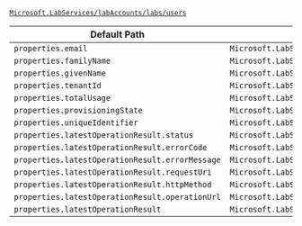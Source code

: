[`Microsoft.LabServices/labAccounts/labs/users`](https://docs.microsoft.com/en-us/azure/templates/microsoft.labservices/labaccounts/labs/users)

| Default Path | Alias |
|---|---|
| `properties.email` | `Microsoft.LabServices/labAccounts/labs/users/email` |
| `properties.familyName` | `Microsoft.LabServices/labAccounts/labs/users/familyName` |
| `properties.givenName` | `Microsoft.LabServices/labAccounts/labs/users/givenName` |
| `properties.tenantId` | `Microsoft.LabServices/labAccounts/labs/users/tenantId` |
| `properties.totalUsage` | `Microsoft.LabServices/labAccounts/labs/users/totalUsage` |
| `properties.provisioningState` | `Microsoft.LabServices/labAccounts/labs/users/provisioningState` |
| `properties.uniqueIdentifier` | `Microsoft.LabServices/labAccounts/labs/users/uniqueIdentifier` |
| `properties.latestOperationResult.status` | `Microsoft.LabServices/labAccounts/labs/users/latestOperationResult.status` |
| `properties.latestOperationResult.errorCode` | `Microsoft.LabServices/labAccounts/labs/users/latestOperationResult.errorCode` |
| `properties.latestOperationResult.errorMessage` | `Microsoft.LabServices/labAccounts/labs/users/latestOperationResult.errorMessage` |
| `properties.latestOperationResult.requestUri` | `Microsoft.LabServices/labAccounts/labs/users/latestOperationResult.requestUri` |
| `properties.latestOperationResult.httpMethod` | `Microsoft.LabServices/labAccounts/labs/users/latestOperationResult.httpMethod` |
| `properties.latestOperationResult.operationUrl` | `Microsoft.LabServices/labAccounts/labs/users/latestOperationResult.operationUrl` |
| `properties.latestOperationResult` | `Microsoft.LabServices/labAccounts/labs/users/latestOperationResult` |

